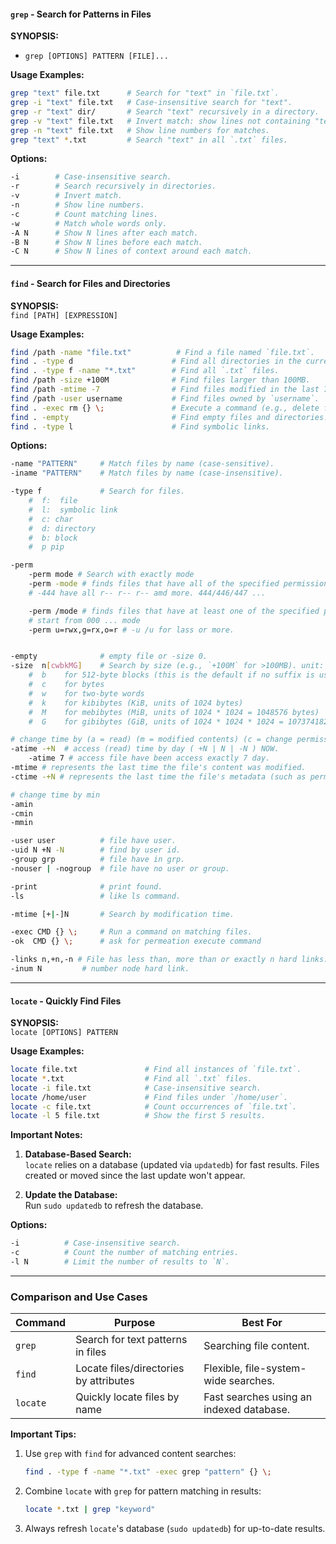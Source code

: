 #### **`grep` - Search for Patterns in Files**

**SYNOPSIS:**  
- `grep [OPTIONS] PATTERN [FILE]...`

**Usage Examples:**
```bash
grep "text" file.txt      # Search for "text" in `file.txt`.
grep -i "text" file.txt   # Case-insensitive search for "text".
grep -r "text" dir/       # Search "text" recursively in a directory.
grep -v "text" file.txt   # Invert match: show lines not containing "text".
grep -n "text" file.txt   # Show line numbers for matches.
grep "text" *.txt         # Search "text" in all `.txt` files.
```

**Options:**
```bash
-i        # Case-insensitive search.
-r        # Search recursively in directories.
-v        # Invert match.
-n        # Show line numbers.
-c        # Count matching lines.
-w        # Match whole words only.
-A N      # Show N lines after each match.
-B N      # Show N lines before each match.
-C N      # Show N lines of context around each match.
```

---

#### **`find` - Search for Files and Directories**

**SYNOPSIS:**  
`find [PATH] [EXPRESSION]`

**Usage Examples:**

```bash
find /path -name "file.txt"          # Find a file named `file.txt`.
find . -type d                      # Find all directories in the current path.
find . -type f -name "*.txt"        # Find all `.txt` files.
find /path -size +100M              # Find files larger than 100MB.
find /path -mtime -7                # Find files modified in the last 7 days.
find /path -user username           # Find files owned by `username`.
find . -exec rm {} \;               # Execute a command (e.g., delete files).
find . -empty                       # Find empty files and directories.
find . -type l                      # Find symbolic links.
```

**Options:**

```bash
-name "PATTERN"     # Match files by name (case-sensitive).
-iname "PATTERN"    # Match files by name (case-insensitive).

-type f             # Search for files.
	#  f:  file
	#  l:  symbolic link
	#  c: char
	#  d: directory
	#  b: block
	#  p pip 

-perm
	-perm mode # Search with exactly mode
	-perm -mode # finds files that have all of the specified permissions or more.
	# -444 have all r-- r-- r-- amd more. 444/446/447 ... 

	-perm /mode # finds files that have at least one of the specified permissions
	# start from 000 ... mode
	-perm u=rwx,g=rx,o=r # -u /u for lass or more.


-empty              # empty file or -size 0.
-size  n[cwbkMG]    # Search by size (e.g., `+100M` for >100MB). unit: block = 512 octets
	#  b    for 512-byte blocks (this is the default if no suffix is used)
    #  c    for bytes
    #  w    for two-byte words
    #  k    for kibibytes (KiB, units of 1024 bytes)
    #  M    for mebibytes (MiB, units of 1024 * 1024 = 1048576 bytes)
    #  G    for gibibytes (GiB, units of 1024 * 1024 * 1024 = 1073741824 bytes)

# change time by (a = read) (m = modified contents) (c = change permission or ownership)
-atime -+N  # access (read) time by day ( +N | N | -N ) NOW.
 	-atime 7 # access file have been access exactly 7 day.
-mtime # represents the last time the file's content was modified.
-ctime -+N # represents the last time the file's metadata (such as permissions or ownership) was changed.

# change time by min
-amin
-cmin
-mmin

-user user          # file have user.
-uid N +N -N        # find by user id.
-group grp          # file have in grp.
-nouser | -nogroup  # file have no user or group.

-print              # print found.
-ls                 # like ls command.

-mtime [+|-]N       # Search by modification time.

-exec CMD {} \;     # Run a command on matching files.
-ok  CMD {} \;      # ask for permeation execute command

-links n,+n,-n # File has less than, more than or exactly n hard links.
-inum N         # number node hard link.
```

---

#### **`locate` - Quickly Find Files**

**SYNOPSIS:**  
`locate [OPTIONS] PATTERN`

**Usage Examples:**

```bash
locate file.txt               # Find all instances of `file.txt`.
locate *.txt                  # Find all `.txt` files.
locate -i file.txt            # Case-insensitive search.
locate /home/user             # Find files under `/home/user`.
locate -c file.txt            # Count occurrences of `file.txt`.
locate -l 5 file.txt          # Show the first 5 results.
```

**Important Notes:**

1. **Database-Based Search:**  
    `locate` relies on a database (updated via `updatedb`) for fast results. Files created or moved since the last update won't appear.
    
2. **Update the Database:**  
    Run `sudo updatedb` to refresh the database.
    

**Options:**

```bash
-i          # Case-insensitive search.
-c          # Count the number of matching entries.
-l N        # Limit the number of results to `N`.
```

---

### **Comparison and Use Cases**

|**Command**|**Purpose**|**Best For**|
|---|---|---|
|`grep`|Search for text patterns in files|Searching file content.|
|`find`|Locate files/directories by attributes|Flexible, file-system-wide searches.|
|`locate`|Quickly locate files by name|Fast searches using an indexed database.|

**Important Tips:**

1. Use `grep` with `find` for advanced content searches:
    
    ```bash
    find . -type f -name "*.txt" -exec grep "pattern" {} \;
    ```
    
2. Combine `locate` with `grep` for pattern matching in results:
    
    ```bash
    locate *.txt | grep "keyword"
    ```
    
3. Always refresh `locate`'s database (`sudo updatedb`) for up-to-date results.